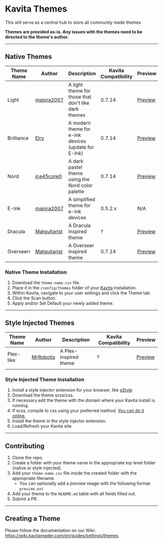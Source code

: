 # Kavita Themes
This will serve as a central hub to store all community made themes

**Themes are provided as-is. Any issues with the themes need to be directed to the theme's author.**

---
## Native Themes
| Theme Name | Author | Description                                         | Kavita Compatibility | Preview | 
|------------|--------|-----------------------------------------------------|----------------------|---------|
| Light      | [majora2007](https://github.com/majora2007)    | A light theme for those that don't like dark themes | 0.7.14               | [Preview](https://github.com/Kareadita/Themes/blob/main/Native%20Themes/Light/example.png) |
| Brilliance | [Elry](https://github.com/ElryWeeb)            | A modern theme for e-ink devices (update for E-Ink) | 0.7.14               | [Preview](https://github.com/Kareadita/Themes/blob/main/Native%20Themes/Brilliance/preview.png) |
| Nord       | [ice45core0](https://github.com/ice45core0)    | A dark pastel theme using the Nord color palette    | 0.7.14               | [Preview](https://github.com/Kareadita/Themes/blob/main/Native%20Themes/Nord/preview.png) |
| E-Ink      | [majora2007](https://github.com/majora2007)    | A simplified theme for e-ink devices                | 0.5.2.x              | N/A |
| Dracula    | [Matguitarist](https://github.com/matguitarist)| A Dracula inspired theme                            | ?                    | [Preview](https://github.com/Kareadita/Themes/blob/main/Native%20Themes/Dracula/preview.jpg) |
| Overseerr  | [Matguitarist](https://github.com/matguitarist)| A Overseer inspired theme                           | 0.7.14               | [Preview](https://github.com/Kareadita/Themes/blob/main/Native%20Themes/Overseerr/preview.png) |

### Native Theme Installation
1. Download the `theme-name.css` file.
2. Place it in the `/config/themes` folder of your [Kavita](https://github.com/Kareadita/Kavita) installation.
3. Within Kavita, navigate to your user settings and click the Theme tab.
4. Click the Scan button.
5. Apply and/or Set Default your newly added theme.
---
## Style Injected Themes
| Theme Name | Author | Description                                         | Kavita Compatibility | Preview | 
|------------|--------|-----------------------------------------------------|----------------------|---------|
| Plex-like      | [MrRobotjs](https://github.com/MrRobotjs)    | A Plex-inspired theme                | ?           | [Preview](https://github.com/Kareadita/Themes/blob/main/Style%20Injected%20Themes/Plex-like/preview.png)
|            |        |                                                     |                      |

### Style Injected Theme Installation
1. Install a style injector extension for your browser, like [xStyle](https://chrome.google.com/webstore/detail/xstyle/hncgkmhphmncjohllpoleelnibpmccpj/related?hl=en)
2. Download the theme scss/css.
3. If necessary edit the theme with the domain where your Kavita install is running.
4. If scss, compile to css using your preferred method. [You can do it online.](https://www.cssportal.com/scss-to-css/)
5. Install the theme in the style injector extension.
6. Load/Refresh your Kavita site.
---
## Contributing
1. Clone the repo.
2. Create a folder with your theme name in the appropriate top level folder (native or style injected).
3. Add your `theme-name.css` file inside the created folder with the appropriate filename. 
    - You can optionally add a preview image with the following format: `preview.ext`
4. Add your theme to the `README.md` table with all fields filled out.
5. Submit a PR.
---
## Creating a Theme
Please follow the documentation on our Wiki: https://wiki.kavitareader.com/en/guides/settings/themes
